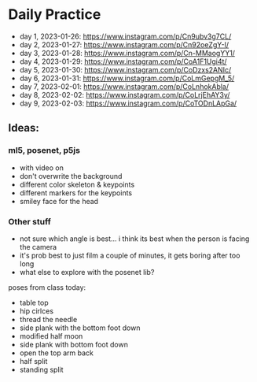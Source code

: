 # Daily Practice

- day 1, 2023-01-26: https://www.instagram.com/p/Cn9ubv3g7CL/
- day 2, 2023-01-27: https://www.instagram.com/p/Cn92oeZgY-I/
- day 3, 2023-01-28: https://www.instagram.com/p/Cn-MMaogYY1/
- day 4, 2023-01-29: https://www.instagram.com/p/CoA1F1Ugi4t/
- day 5, 2023-01-30: https://www.instagram.com/p/CoDzxs2ANIc/
- day 6, 2023-01-31: https://www.instagram.com/p/CoLmGepgM_5/
- day 7, 2023-02-01: https://www.instagram.com/p/CoLnhokAbla/
- day 8, 2023-02-02: https://www.instagram.com/p/CoLrjEhAY3y/
- day 9, 2023-02-03: https://www.instagram.com/p/CoTODnLApGa/

## Ideas:

### ml5, posenet, p5js

- with video on
- don't overwrite the background
- different color skeleton & keypoints
- different markers for the keypoints
- smiley face for the head

### Other stuff

- not sure which angle is best... i think its best when the person is facing the camera
- it's prob best to just film a couple of minutes, it gets boring after too long
- what else to explore with the posenet lib?

poses from class today:

- table top
- hip cirlces
- thread the needle
- side plank with the bottom foot down
- modified half moon
- side plank with bottom foot down
- open the top arm back
- half split
- standing split
